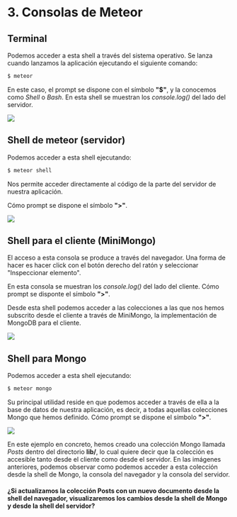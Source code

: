 # 3. Consolas de Meteor

## Terminal
Podemos acceder a esta shell a través del sistema operativo. Se lanza cuando lanzamos la aplicación ejecutando el siguiente comando:

```bash
$ meteor
```
En este caso, el prompt se dispone con el símbolo **"$"**, y la conocemos como *Shell* o *Bash*.
En esta shell se muestran los *console.log()* del lado del servidor.

![](http://i.imgur.com/D7mZHx4.png)

## Shell de meteor (servidor)
Podemos acceder a esta shell ejecutando:

```bash
$ meteor shell
```
Nos permite acceder directamente al código de la parte del servidor de nuestra aplicación.

Cómo prompt se dispone el símbolo **">"**.

![](http://i.imgur.com/tucDLjp.png)

## Shell para el cliente (MiniMongo)

El acceso a esta consola se produce a través del navegador. Una forma de hacer es hacer click con el botón derecho del ratón y seleccionar "Inspeccionar elemento".

En esta consola se muestran los *console.log()* del lado del cliente.
Cómo prompt se disponte el símbolo **">"**.

Desde esta shell podemos acceder a las colecciones a las que nos hemos subscrito desde el cliente a través de MiniMongo, la implementación de MongoDB para el cliente.

![](http://i.imgur.com/OafgEv8.png)

## Shell para Mongo
Podemos acceder a esta shell ejecutando:

```bash
$ meteor mongo
```
Su principal utilidad reside en que podemos acceder a través de ella a la base de datos de nuestra aplicación, es decir, a todas aquellas colecciones Mongo que hemos definido.
Cómo prompt se dispone el símbolo **">"**.

![](http://i.imgur.com/4PdvkOp.png)

En este ejemplo en concreto, hemos creado una colección Mongo llamada *Posts* dentro del directorio **lib/**, lo cual quiere decir que la colección es accesible tanto desde el cliente como desde el servidor. En las imágenes anteriores, podemos observar como podemos acceder a esta colección desde la shell de Mongo, la consola del navegador y la consola del servidor.

#### ¿Si actualizamos la colección Posts con un nuevo documento desde la shell del navegador, visualizaremos los cambios desde la shell de Mongo y desde la shell del servidor?
